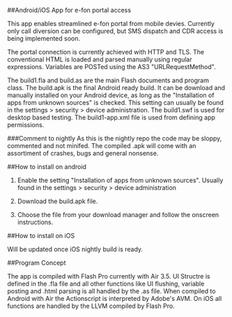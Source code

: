 ##Android/iOS App for e-fon portal access

This app enables streamlined e-fon portal from mobile devies. Currently only call diversion can be configured, but SMS dispatch and CDR access is being implemented soon. 

The portal connection is currently achieved with HTTP and TLS. The conventional HTML is loaded and parsed manually using regular expressions. Variables are POSTed using the AS3 "URLRequestMethod".

The build1.fla and build.as are the main Flash documents and program class. The build.apk is the final Android ready build. It can be download and manually installed on your Android device, as long as the "Installation of apps from unknown sources" is checked. This setting can usually be found in the settings > security > device administration. The build1.swf is used for desktop based testing. The build1-app.xml file is used from defining app permissions.

###Comment to nightly
As this is the nightly repo the code may be sloppy, commented and not minifed. The compiled .apk will come with an assortiment of crashes, bugs and general nonsense.

##How to install on android

1. Enable the setting "Installation of apps from unknown sources". Usually found in the settings > security > device administration

2. Download the build.apk file.

3. Choose the file from your download manager and follow the onscreen instructions.

##How to install on iOS

Will be updated once iOS nightly build is ready.

##Program Concept

The app is compiled with Flash Pro currently with Air 3.5. UI Structre is defined in the .fla file and all other functions like UI flushing, variable posting and .html parsing is all handled by the .as file. When compiled to Android with Air the Actionscript is interpreted by Adobe's AVM. On iOS all functions are handled by the LLVM compiled by Flash Pro.

